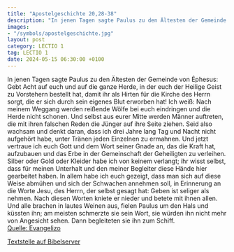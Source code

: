 ```yaml
---
title: "Apostelgeschichte 20,28-38"
description: "In jenen Tagen sagte Paulus zu den Ältesten der Gemeinde von Éphesus: Gebt Acht auf euch und auf die ganze Herde, in der euch der Heilige Geist zu Vorstehern bestellt hat, damit ihr als Hirten für die Kirche des Herrn sorgt, die er sich durch sein eigenes Blut erworben hat! Ich w...."
images:
- "/symbols/apostelgeschichte.jpg"
layout: post
category: LECTIO 1
tag: LECTIO 1
date: 2024-05-15 06:30:00 +0100
---
```

In jenen Tagen sagte Paulus zu den Ältesten der Gemeinde von Éphesus: Gebt Acht auf euch und auf die ganze Herde, in der euch der Heilige Geist zu Vorstehern bestellt hat, damit ihr als Hirten für die Kirche des Herrn sorgt, die er sich durch sein eigenes Blut erworben hat!
Ich weiß: Nach meinem Weggang werden reißende Wölfe bei euch eindringen und die Herde nicht schonen.<!--more-->
Und selbst aus eurer Mitte werden Männer auftreten, die mit ihren falschen Reden die Jünger auf ihre Seite ziehen.
Seid also wachsam und denkt daran, dass ich drei Jahre lang Tag und Nacht nicht aufgehört habe, unter Tränen jeden Einzelnen zu ermahnen.
Und jetzt vertraue ich euch Gott und dem Wort seiner Gnade an, das die Kraft hat, aufzubauen und das Erbe in der Gemeinschaft der Geheiligten zu verleihen.
Silber oder Gold oder Kleider habe ich von keinem verlangt;
ihr wisst selbst, dass für meinen Unterhalt und den meiner Begleiter diese Hände hier gearbeitet haben.
In allem habe ich euch gezeigt, dass man sich auf diese Weise abmühen und sich der Schwachen annehmen soll, in Erinnerung an die Worte Jesu, des Herrn, der selbst gesagt hat: Geben ist seliger als nehmen.
Nach diesen Worten kniete er nieder und betete mit ihnen allen.
Und alle brachen in lautes Weinen aus, fielen Paulus um den Hals und küssten ihn;
am meisten schmerzte sie sein Wort, sie würden ihn nicht mehr von Angesicht sehen. Dann begleiteten sie ihn zum Schiff.<br>
[Quelle: Evangelizo](https://evangeliumtagfuertag.org/DE/gospel)

[Textstelle auf Bibelserver](https://www.bibleserver.com/EU/Apostelgeschichte20,28-38)
